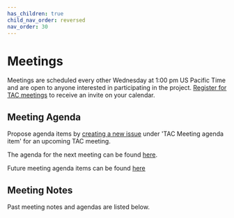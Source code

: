 ```yaml
---
has_children: true
child_nav_order: reversed
nav_order: 30 
---
```


# Meetings 

Meetings are scheduled every other Wednesday at 1:00 pm US Pacific Time and are 
open to anyone interested in participating in the project. [Register for TAC 
meetings] to receive an invite on your calendar.

## Meeting Agenda

Propose agenda items by [creating a new issue] under 'TAC Meeting agenda item' 
for an upcoming TAC meeting.

The agenda for the next meeting can be found [here](template).

Future meeting agenda items can be found [here](https://github.com/orgs/AcademySoftwareFoundation/projects/19)

## Meeting Notes

Past meeting notes and agendas are listed below.

[Register for TAC meetings]: https://zoom-lfx.platform.linuxfoundation.org/meeting/97880950229?password=81d2940e-c055-43b9-9b5a-6cd7d7090feb
[creating a new issue]: https://github.com/AcademySoftwareFoundation/tac/issues/new
